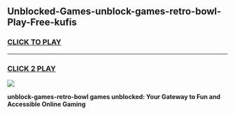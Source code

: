 
## Unblocked-Games-unblock-games-retro-bowl-Play-Free-kufis
<h3>
<a href="https://premium76.site?title=unblock-games-retro-bowl&ref=10A">CLICK TO PLAY</a></h3>
<hr>

<h3>
<a href="https://premium76.site?title=unblock-games-retro-bowl&ref=10A">CLICK 2 PLAY</a>
  
</h3>

<a href="https://premium76.site?title=unblock-games-retro-bowl&ref=10A"><img src="https://clearcache.store/games.png"></a>


**unblock-games-retro-bowl games unblocked: Your Gateway to Fun and Accessible Online Gaming**
